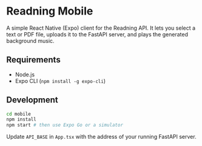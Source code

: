 # Readning Mobile

A simple React Native (Expo) client for the Readning API. It lets you select a text or PDF file, uploads it to the FastAPI server, and plays the generated background music.

## Requirements
- Node.js
- Expo CLI (`npm install -g expo-cli`)

## Development
```bash
cd mobile
npm install
npm start # then use Expo Go or a simulator
```

Update `API_BASE` in `App.tsx` with the address of your running FastAPI server.
